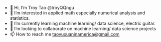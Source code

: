 - 👋 Hi, I’m Troy Tao @troyQQngu
- 👀 I’m interested in applied math especially numerical analysis and statistics.
- 🌱 I’m currently learning machine learning/ data science, electric guitar.
- 💞️ I’m looking to collaborate on machine learning/ data science projects
- 📫 How to reach me taoyuxuaninamerica@gmail.com

<!---
troyQQngu/troyQQngu is a ✨ special ✨ repository because its `README.md` (this file) appears on your GitHub profile.
You can click the Preview link to take a look at your changes.
--->
